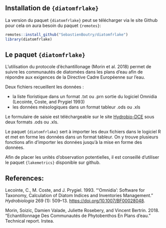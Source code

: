 
<!-- README.md is generated from README.Rmd. Please edit that file -->

## Installation de `{diatomfrlake}`

La version du paquet `{diatomfrlake}` peut se télécharger via le site
Github pour cela on aura besoin du paquet `{remotes}`:

``` r
remotes::install_github("SebastienBoutry/diatomfrlake")
library(diatomfrlake)
```

## Le paquet `{diatomfrlake}`

L’utilisation du protocole d’échantillonage (Morin et al. 2018) permet
de suivre les communautés de diatomées dans les plans d’eau afin de
répondre aux exigences de la Directive Cadre Européenne sur l’eau.

Deux fichiers recueillent les données :

  - la liste floristique dans un format .txt ou .prn sortie du logiciel
    Omnidia (Lecointe, Coste, and Prygiel 1993)
  - les données mésologiques dans un format tableur .ods ou .xls

Le formulaire de saisie est téléchargeable sur le site
[Hydrobio-DCE](https://hydrobio-dce.inrae.fr/) sous deux formats .ods ou
.xls.

Le paquet `{diatomfrlake}` sert à importer les deux fichiers dans le
logiciel R et met en forme les données dans un format tableur. On y
trouve plusieurs fonctions afin d’importer les données jusqu’à la mise
en forme des données.

Afin de placer les unités d’observation potentielles, il est conseillé
d’utiliser le paquet `{lakemetrics}` disponible sur github.

## References:

<div id="refs" class="references">

<div id="ref-Lecointe1993">

Lecointe, C., M. Coste, and J. Prygiel. 1993. “‘Omnidia’: Software for
Taxonomy, Calculation of Diatom Indices and Inventories Management.”
*Hydrobiologia* 269 (1): 509–13. <https://doi.org/10.1007/BF00028048>.

</div>

<div id="ref-Morin2018">

Morin, Soizic, Damien Valade, Juliette Rosebery, and Vincent Bertrin.
2018. “Echantillonnage Des Communautés de Phytobenthos En Plans d’eau.”
Technical report. Irstea.

</div>

</div>

